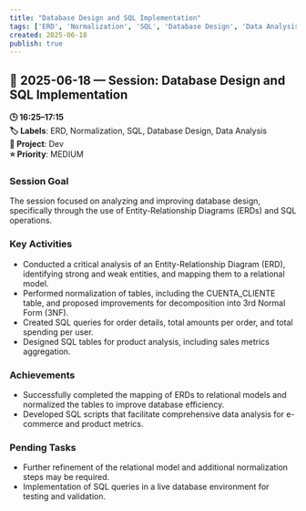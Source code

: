 ```yaml
---
title: "Database Design and SQL Implementation"
tags: ['ERD', 'Normalization', 'SQL', 'Database Design', 'Data Analysis']
created: 2025-06-18
publish: true
---
```


## 📅 2025-06-18 — Session: Database Design and SQL Implementation

**🕒 16:25–17:15**  
**🏷️ Labels**: ERD, Normalization, SQL, Database Design, Data Analysis  
**📂 Project**: Dev  
**⭐ Priority**: MEDIUM  


### Session Goal
The session focused on analyzing and improving database design, specifically through the use of Entity-Relationship Diagrams (ERDs) and SQL operations.

### Key Activities
- Conducted a critical analysis of an Entity-Relationship Diagram (ERD), identifying strong and weak entities, and mapping them to a relational model.
- Performed normalization of tables, including the CUENTA_CLIENTE table, and proposed improvements for decomposition into 3rd Normal Form (3NF).
- Created SQL queries for order details, total amounts per order, and total spending per user.
- Designed SQL tables for product analysis, including sales metrics aggregation.

### Achievements
- Successfully completed the mapping of ERDs to relational models and normalized the tables to improve database efficiency.
- Developed SQL scripts that facilitate comprehensive data analysis for e-commerce and product metrics.

### Pending Tasks
- Further refinement of the relational model and additional normalization steps may be required.
- Implementation of SQL queries in a live database environment for testing and validation.
